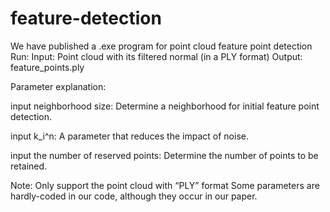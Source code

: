 # feature-detection
We have published a .exe program for point cloud feature point detection
Run:
Input: Point cloud with its filtered normal (in a PLY format)
Output:
feature_points.ply

Parameter explanation:

input neighborhood size: Determine a neighborhood for initial feature point detection.

input k_i^n: A parameter that reduces the impact of noise.

input the number of reserved points: Determine the number of points to be retained.

Note:
Only support the point cloud with “PLY” format
Some parameters are hardly-coded in our code, although they occur in our paper.
